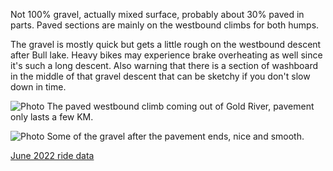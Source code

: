 Not 100% gravel, actually mixed surface, probably about 30% paved in parts. Paved sections are mainly on the westbound climbs for both humps.

The gravel is mostly quick but gets a little rough on the westbound descent after Bull lake. Heavy bikes may experience brake overheating as well since it's such a long descent. Also warning that there is a section of washboard in the middle of that gravel descent that can be sketchy if you don't slow down in time.

![Photo](resources/img/head-bay-rd-1.jpg)
The paved westbound climb coming out of Gold River, pavement only lasts a few KM.

![Photo](resources/img/head-bay-rd-2.jpg)
Some of the gravel after the pavement ends, nice and smooth.

[June 2022 ride data](https://connect.garmin.com/modern/activity/9097362062)